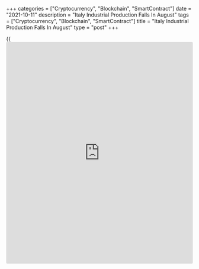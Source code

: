 +++
categories = ["Cryptocurrency", "Blockchain", "SmartContract"]
date = "2021-10-11"
description = "Italy Industrial Production Falls In August"
tags = ["Cryptocurrency", "Blockchain", "SmartContract"]
title = "Italy Industrial Production Falls In August"
type = "post"
+++

{{<iframe id="large-banner" src="https://www.bounty.group/#slide=18.0" width="100%" height="600" scrolling="no" style="border: 0px solid rgb(216, 221, 230); border-radius: 3px;">}}

Italy's industrial production declined in August, data published by the
statistical office Istat showed on Monday.

Industrial production decreased 0.2 percent in August from July, when
output gained 1 percent. This was the first fall in three months and
smaller than the economists' forecast of -0.3 percent.

Among components, only capital goods output reported monthly growth in
August, which was up 0.8 percent. Energy output dropped 2.1 percent and
consumer goods fell 2 percent. Intermediate goods output decreased 1.3
percent.  
  
Year-on-year, industrial output remained unchanged in August after
rising 7.2 percent in July.

On an unadjusted basis, annual growth in industrial production came in
at 3.1 percent, down from 4 percent in July.

For comments and feedback [contact](https://www.playgroundfx.com/contact/): editorial@rtt[news](https://www.letsplayfx.com/blog/forex-news-website/).com

[Economic News][1]

 **What parts of the world are seeing the best (and worst) economic
performances lately? Click[here][2] to check out our [Econ Scorecard][2]
and find out! See up-to-the-moment [ranking](https://www.playgroundfx.com/blog/crypto-exchange-ranking/)s for the best and worst
performers in [GDP][2], [unemployment rate][3], [inflation][4] and much
more.**

   1. www.rtt[news](https://www.letsplayfx.com/blog/forex-news-website/).com/Content/EconomicNews.aspx
   2. www.rtt[news](https://www.letsplayfx.com/blog/forex-news-website/).com/economic-scorecard/world-rank/GDP/highest-performance.aspx
   3. www.rtt[news](https://www.letsplayfx.com/blog/forex-news-website/).com/economic-scorecard/world-rank/unemployment-rate/lowest-performance.aspx
   4. www.rtt[news](https://www.letsplayfx.com/blog/forex-news-website/).com/economic-scorecard/world-rank/CPI/highest-performance.aspx